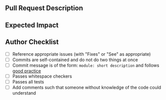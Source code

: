 ## Pull Request Description

<!--
Insert description of the work in this merge request (above this comment),
particularly focused on _why_ the work is necessary, not _what_ you did.
-->

<!-- AUTHOR: After creating this merge request, check off each of the following items as you complete them. -->

## Expected Impact

## Author Checklist
* [ ] Reference appropriate issues (with "Fixes" or "See" as appropriate)
* [ ] Commits are self-contained and do not do two things at once
* [ ] Commit message is of the form: `module: short description` and follows [good practice](https://chris.beams.io/posts/git-commit/)
* [ ] Passes whitespace checkers
* [ ] Passes all tests
* [ ] Add comments such that someone without knowledge of the code could understand
